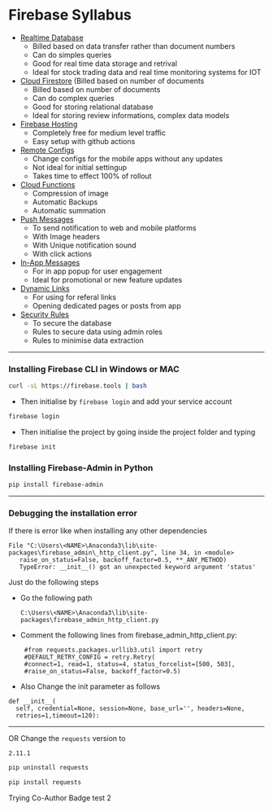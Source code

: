 # Firebase Syllabus

- [Realtime Database](https://github.com/katmakhan/firebase-course/tree/master/Firebase%20Realtime%20Database)
  - Billed based on data transfer rather than document numbers
  - Can do simples queries
  - Good for real time data storage and retrival
  - Ideal for stock trading data and real time monitoring systems for IOT
- [Cloud Firestore](https://github.com/katmakhan/firebase-course/tree/master/FIrebase%20Cloud%20Firestore) (Billed based on number of documents
  - Billed based on number of documents
  - Can do complex queries
  - Good for storing relational database
  - Ideal for storing review informations, complex data models
- [Firebase Hosting](https://github.com/katmakhan/firebase-course/tree/master/FIrebase%20Hosting)
  - Completely free for medium level traffic
  - Easy setup with github actions
- [Remote Configs](https://github.com/katmakhan/firebase-course/tree/master/Firebase%20Remote%20Config)
  - Change configs for the mobile apps without any updates
  - Not ideal for initial settingup
  - Takes time to effect 100% of rollout
- [Cloud Functions](https://github.com/katmakhan/firebase-course/tree/master/Firebase%20Cloud%20Function)
  - Compression of image
  - Automatic Backups
  - Automatic summation
- [Push Messages](https://github.com/katmakhan/firebase-course/tree/master/Firebase%20Push%20Notification)
  - To send notification to web and mobile platforms
  - With Image headers
  - With Unique notification sound
  - With click actions
- [In-App Messages](https://github.com/katmakhan/firebase-course/tree/master/Firebase%20In-APP%20Message)
  - For in app popup for user engagement
  - Ideal for promotional or new feature updates
- [Dynamic Links](https://github.com/katmakhan/firebase-course/tree/master/FIrebase%20Dynamic%20Links)
  - For using for referal links
  - Opening dedicated pages or posts from app
- [Security Rules](https://github.com/katmakhan/firebase-course/tree/master/Firebase%20Security%20Rules)
  - To secure the database
  - Rules to secure data using admin roles
  - Rules to minimise data extraction

 ---
 ### Installing Firebase CLI in Windows or MAC
 ```bash
 curl -sL https://firebase.tools | bash
 ```
- Then initialise by `firebase login` and add your service account
```bash
firebase login
```
- Then initialise the project by going inside the project folder and typing
```bash
firebase init
```


 ### Installing Firebase-Admin in Python

 ```bash
 pip install firebase-admin
 ```
 
 ---
 
 ### Debugging the installation error
 
 If there is error like when installing any other dependencies
 ```console
 File "C:\Users\<NAME>\Anaconda3\lib\site-packages\firebase_admin\_http_client.py", line 34, in <module>
    raise_on_status=False, backoff_factor=0.5, **_ANY_METHOD)
    TypeError: __init__() got an unexpected keyword argument 'status'
 ```
 
Just do the following steps
- Go the following path
  ```console
  C:\Users\<NAME>\Anaconda3\lib\site-packages\firebase_admin_http_client.py
  ```
- Comment the following lines from firebase_admin_http_client.py:
  ```console
   #from requests.packages.urllib3.util import retry
   #DEFAULT_RETRY_CONFIG = retry.Retry(
   #connect=1, read=1, status=4, status_forcelist=[500, 503],
   #raise_on_status=False, backoff_factor=0.5)
  ```
- Also Change the init parameter as follows
```console
def __init__(
  self, credential=None, session=None, base_url='', headers=None,
  retries=1,timeout=120):
```
---
OR
Change the `requests` version to 
```console
2.11.1
```

```bash
pip uninstall requests
```

```bash
pip install requests
```
Trying Co-Author Badge test 2



